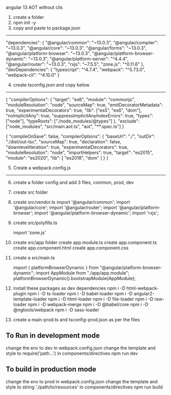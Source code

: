 angular 13 AOT without clis

1.  create a folder 
2. npm init -y
3. copy and paste to package.json
------------------------------------------

  "dependencies": {
    "@angular/common": "~13.0.3",
    "@angular/compiler": "~13.0.3",
    "@angular/core": "~13.0.3",
    "@angular/forms": "~13.0.3",
    "@angular/platform-browser": "~13.0.3",
    "@angular/platform-browser-dynamic": "~13.0.3",
    "@angular/platform-server": "^4.4.4",
    "@angular/router": "~13.0.3",
    "rxjs": "~7.5.5",
    "zone.js": "^0.11.6"
  },
  "devDependencies": {
    "typescript": "^4.7.4",
    "webpack": "^5.73.0",
    "webpack-cli": "^4.10.0"
  }

4. create tsconfig.json and copy below 
-----------------------------------------

{
    "compilerOptions": {
        "target": "es6",
        "module": "commonjs",
        "moduleResolution": "node",
        "sourceMap": true,
        "emitDecoratorMetadata": true,
        "experimentalDecorators": true,
        "lib": ["es5", "es6", "dom"],
        "noImplicitAny": true,
        "suppressImplicitAnyIndexErrors": true,
        "types": ["node"],
        "typeRoots": ["./node_modules/@types"]
    },
    "exclude": ["node_modules", "src/main.aot.ts", "aot", "**.spec.ts"]
}


{
    "compileOnSave": false,
    "compilerOptions": {
      "baseUrl": "./",
      "outDir": "./dist/out-tsc",
      "sourceMap": true,
      "declaration": false,
      "downlevelIteration": true,
      "experimentalDecorators": true,
      "moduleResolution": "node",
      "importHelpers": true,
      "target": "es2015",
      "module": "es2020",
      "lib": [
        "es2018",
        "dom"
      ]
    }
  }

5. Create a webpack.config.js 
---------------------------------------


6. create a folder config and add 3 files, common, prod, dev

7. create src folder

8. create src/vendor.ts
	import '@angular/common';
	import '@angular/core';
	import '@angular/router';
	import '@angular/platform-browser';
	import '@angular/platform-browser-dynamic';
	import 'rxjs';

9. create src/polyfills.ts

	import 'zone.js'

10. create src/app folder 
	create app.module.ts
	create app.component.ts
	create app.component.html
	create app.component.css

11. create a src/main.ts
	
	import { platformBrowserDynamic } from "@angular/platform-browser-dynamic";
	import AppModule from "./app/app.module";
	platformBrowserDynamic().bootstrapModule(AppModule);

12. install these packages as dev dependencies
	npm i -D html-webpack-plugin 
	npm i -D ts-loader
	npm i -D babel-loader
	npm i -D angular2-template-loader
	npm i -D html-loader
	npm i -D file-loader
	npm i -D raw-loader
	npm i -D webpack-merge
	npm i -D @babel/core
  npm i -D @ngtools/webpack
  npm i -D sass-loader


13.  create a main-prod.ts and tsconfig-prod.json as per the files


  To Run in development mode
  --------------------------
  change the env to dev in webpack.config.json
  change the template and style to require('path...') in components/directives
  npm run dev 


	
  To build in production mode
  --------------------------
  change the env to prod in webpack.config.json
  change the template and style to string './path/to/resources' in components/directives
  npm run build